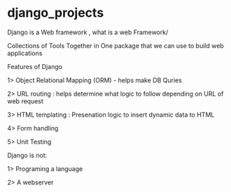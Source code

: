 # django_projects

Django is a Web framework , what is a web Framework/

Collections of Tools Together in One package that we can use to build web applications 

Features of Django 

1> Object Relational Mapping (ORM) - helps make DB Quries 

2>  URL routing : helps determine what logic to follow depending on URL of web request 

3> HTML templating : Presenation logic to insert dynamic data to HTML 

4> Form handling 

5> Unit Testing 

 Django  is not:
 
 1> Programing a language 
 
 2> A webserver 
 
